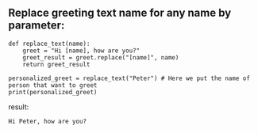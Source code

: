 ## Replace greeting text name for any name by parameter:

```
def replace_text(name):
    greet = "Hi [name], how are you?"
    greet_result = greet.replace("[name]", name)
    return greet_result

personalized_greet = replace_text("Peter") # Here we put the name of person that want to greet
print(personalized_greet)
```
result:
```
Hi Peter, how are you?
```

